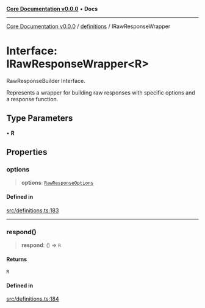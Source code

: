 [**Core Documentation v0.0.0**](../../README.md) • **Docs**

***

[Core Documentation v0.0.0](../../modules.md) / [definitions](../README.md) / IRawResponseWrapper

# Interface: IRawResponseWrapper\<R\>

RawResponseBuilder Interface.

Represents a wrapper for building raw responses with specific options and a response function.

## Type Parameters

• **R**

## Properties

### options

> **options**: [`RawResponseOptions`](RawResponseOptions.md)

#### Defined in

[src/definitions.ts:183](https://github.com/stonemjs/core/blob/65be5a9387baf469de681455799e33a2688aa3c9/src/definitions.ts#L183)

***

### respond()

> **respond**: () => `R`

#### Returns

`R`

#### Defined in

[src/definitions.ts:184](https://github.com/stonemjs/core/blob/65be5a9387baf469de681455799e33a2688aa3c9/src/definitions.ts#L184)
